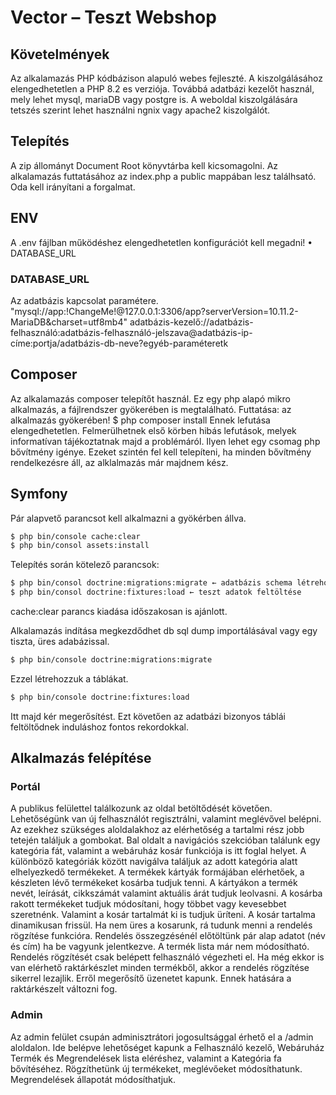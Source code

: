 # Vector – Teszt Webshop
## Követelmények
Az alkalamazás PHP kódbázison alapuló webes fejleszté. A kiszolgálásához elengedhetetlen a PHP 8.2 es verziója. Továbbá adatbázi kezelőt használ, mely lehet mysql, mariaDB vagy postgre is. A weboldal kiszolgálására tetszés szerint lehet használni ngnix vagy apache2 kiszolgálót. 
## Telepítés
A zip állományt Document Root könyvtárba kell kicsomagolni. Az alkalamazás futtatásához az index.php a public mappában lesz találhsató. Oda kell irányítani a forgalmat.
## ENV
A .env fájlban működéshez elengedhetetlen konfigurációt kell megadni!
    • DATABASE_URL

### DATABASE_URL
Az adatbázis kapcsolat paramétere.
"mysql://app:!ChangeMe!@127.0.0.1:3306/app?serverVersion=10.11.2-MariaDB&charset=utf8mb4"
adatbázis-kezelő://adatbázis-felhasználó:adatbázis-felhasználó-jelszava@adatbázis-ip-címe:portja/adatbázis-db-neve?egyéb-paraméteretk
## Composer
Az alkalamazás composer telepítőt használ. Ez egy php alapó mikro alkalmazás, a fájlrendszer gyökerében is megtalálható.
Futtatása: az alkalmazás gyökerében!
$ php composer install
Ennek lefutása elengedhetetlen. Felmerülhetnek első körben hibás lefutások, melyek informatívan tájékoztatnak majd a problémáról. Ilyen lehet egy csomag php bővítmény igénye. Ezeket szintén fel kell telepíteni, ha minden bővítmény rendelkezésre áll, az alklalmazás már majdnem kész.
## Symfony
Pár alapvető parancsot kell alkalmazni a gyökérben állva.
```bash
$ php bin/console cache:clear
$ php bin/consol assets:install
```

Telepítés során kötelező parancsok:
```bash
$ php bin/consol doctrine:migrations:migrate ← adatbázis schema létrehozása
$ php bin/consol doctrine:fixtures:load ← teszt adatok feltöltése
```

cache:clear parancs kiadása időszakosan is ajánlott.

Alkalamazás indítása megkezdődhet db sql dump importálásával vagy egy tiszta, üres adabázissal. 
```bash
$ php bin/console doctrine:migrations:migrate
```
Ezzel létrehozzuk a táblákat.
```bash
$ php bin/console doctrine:fixtures:load
```
Itt majd kér megerősítést. Ezt követően az adatbázi bizonyos táblái feltöltődnek induláshoz fontos rekordokkal.
## Alkalmazás felépítése
### Portál
A publikus felülettel találkozunk az oldal betöltődését követően. Lehetőségünk van új felhasználót regisztrálni, valamint meglévővel belépni. Az ezekhez szükséges aloldalakhoz az elérhetőség a tartalmi rész jobb tetején találjuk a gombokat. Bal oldalt a navigációs szekcióban találunk egy kategória fát, valamint a webáruház kosár funkciója is itt foglal helyet. A különböző kategóriák között navigálva találjuk az adott kategória alatt elhelyezkedő termékeket. A termékek kártyák formájában elérhetőek, a készleten lévő termékeket kosárba tudjuk tenni. A kártyákon a termék nevét, leírását, cikkszámát valamint aktuális árát tudjuk leolvasni.
A kosárba rakott termékeket tudjuk módosítani, hogy többet vagy kevesebbet szeretnénk. Valamint a kosár tartalmát ki is tudjuk üríteni. A kosár tartalma dinamikusan frissül. Ha nem üres a kosarunk, rá tudunk menni a rendelés rögzítése funkcióra.
Rendelés összegzésénél előtöltünk pár alap adatot (név és cím) ha be vagyunk jelentkezve. A termék lista már nem módosítható. Rendelés rögzítését csak belépett felhasználó végezheti el. Ha még ekkor is van elérhető raktárkészlet minden termékből, akkor a rendelés rögzítése sikerrel lezajlik. Erről megerősítő üzenetet kapunk. Ennek hatására a raktárkészelt változni fog.
### Admin
Az admin felület csupán adminisztrátori jogosultsággal érhető el a /admin aloldalon.
Ide belépve lehetőséget kapunk a Felhasználó kezelő, Webáruház Termék és Megrendelések lista eléréshez, valamint a Kategória fa bővítéséhez.
Rögzíthetünk új termékeket, meglévőeket módosíthatunk. Megrendelések állapotát módosíthatjuk.